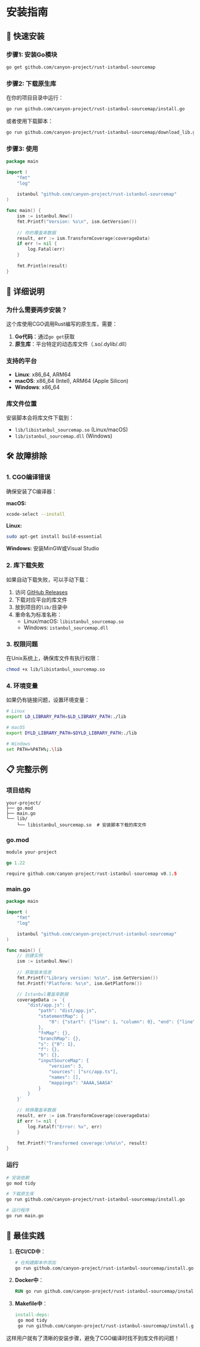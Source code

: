 # 安装指南

## 🚀 快速安装

### 步骤1: 安装Go模块

```bash
go get github.com/canyon-project/rust-istanbul-sourcemap
```

### 步骤2: 下载原生库

在你的项目目录中运行：

```bash
go run github.com/canyon-project/rust-istanbul-sourcemap/install.go
```

或者使用下载脚本：

```bash
go run github.com/canyon-project/rust-istanbul-sourcemap/download_lib.go
```

### 步骤3: 使用

```go
package main

import (
    "fmt"
    "log"
    
    istanbul "github.com/canyon-project/rust-istanbul-sourcemap"
)

func main() {
    ism := istanbul.New()
    fmt.Printf("Version: %s\n", ism.GetVersion())
    
    // 你的覆盖率数据
    result, err := ism.TransformCoverage(coverageData)
    if err != nil {
        log.Fatal(err)
    }
    
    fmt.Println(result)
}
```

## 🔧 详细说明

### 为什么需要两步安装？

这个库使用CGO调用Rust编写的原生库，需要：

1. **Go代码**：通过`go get`获取
2. **原生库**：平台特定的动态库文件（.so/.dylib/.dll）

### 支持的平台

- **Linux**: x86_64, ARM64
- **macOS**: x86_64 (Intel), ARM64 (Apple Silicon)
- **Windows**: x86_64

### 库文件位置

安装脚本会将库文件下载到：
- `lib/libistanbul_sourcemap.so` (Linux/macOS)
- `lib/istanbul_sourcemap.dll` (Windows)

## 🛠️ 故障排除

### 1. CGO编译错误

确保安装了C编译器：

**macOS:**
```bash
xcode-select --install
```

**Linux:**
```bash
sudo apt-get install build-essential
```

**Windows:**
安装MinGW或Visual Studio

### 2. 库下载失败

如果自动下载失败，可以手动下载：

1. 访问 [GitHub Releases](https://github.com/canyon-project/rust-istanbul-sourcemap/releases)
2. 下载对应平台的库文件
3. 放到项目的`lib/`目录中
4. 重命名为标准名称：
   - Linux/macOS: `libistanbul_sourcemap.so`
   - Windows: `istanbul_sourcemap.dll`

### 3. 权限问题

在Unix系统上，确保库文件有执行权限：

```bash
chmod +x lib/libistanbul_sourcemap.so
```

### 4. 环境变量

如果仍有链接问题，设置环境变量：

```bash
# Linux
export LD_LIBRARY_PATH=$LD_LIBRARY_PATH:./lib

# macOS
export DYLD_LIBRARY_PATH=$DYLD_LIBRARY_PATH:./lib

# Windows
set PATH=%PATH%;.\lib
```

## 📋 完整示例

### 项目结构

```
your-project/
├── go.mod
├── main.go
└── lib/
    └── libistanbul_sourcemap.so  # 安装脚本下载的库文件
```

### go.mod

```go
module your-project

go 1.22

require github.com/canyon-project/rust-istanbul-sourcemap v0.1.5
```

### main.go

```go
package main

import (
	"fmt"
	"log"

	istanbul "github.com/canyon-project/rust-istanbul-sourcemap"
)

func main() {
	// 创建实例
	ism := istanbul.New()
	
	// 获取版本信息
	fmt.Printf("Library version: %s\n", ism.GetVersion())
	fmt.Printf("Platform: %s\n", ism.GetPlatform())

	// Istanbul覆盖率数据
	coverageData := `{
		"dist/app.js": {
			"path": "dist/app.js",
			"statementMap": {
				"0": {"start": {"line": 1, "column": 0}, "end": {"line": 1, "column": 25}}
			},
			"fnMap": {},
			"branchMap": {},
			"s": {"0": 1},
			"f": {},
			"b": {},
			"inputSourceMap": {
				"version": 3,
				"sources": ["src/app.ts"],
				"names": [],
				"mappings": "AAAA,SAASA"
			}
		}
	}`

	// 转换覆盖率数据
	result, err := ism.TransformCoverage(coverageData)
	if err != nil {
		log.Fatalf("Error: %v", err)
	}

	fmt.Printf("Transformed coverage:\n%s\n", result)
}
```

### 运行

```bash
# 安装依赖
go mod tidy

# 下载原生库
go run github.com/canyon-project/rust-istanbul-sourcemap/install.go

# 运行程序
go run main.go
```

## 🎯 最佳实践

1. **在CI/CD中**：
   ```bash
   # 在构建脚本中添加
   go run github.com/canyon-project/rust-istanbul-sourcemap/install.go
   ```

2. **Docker中**：
   ```dockerfile
   RUN go run github.com/canyon-project/rust-istanbul-sourcemap/install.go
   ```

3. **Makefile中**：
   ```makefile
   install-deps:
   	go mod tidy
   	go run github.com/canyon-project/rust-istanbul-sourcemap/install.go
   ```

这样用户就有了清晰的安装步骤，避免了CGO编译时找不到库文件的问题！